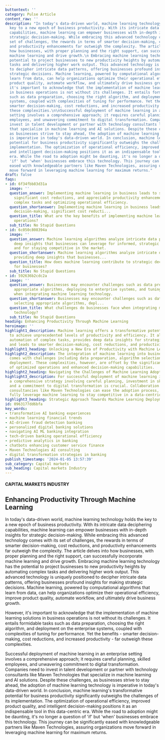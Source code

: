 ```yaml
---
buttontext: ''
category: Pulse Article
content_raw: ''
description: "In today's data-driven world, machine learning technology holds the
  key to a new epoch of business productivity. With its intricate data deciphering
  capabilities, machine learning can empower businesses with in-depth insights for
  strategic decision-making. While embracing this advanced technology comes with its
  set of challenges, the rewards in terms of smarter decision-making, cost reductions,
  and productivity enhancements far outweigh the complexity. The article delves into
  how businesses, with proper planning and the right support, can successfully incorporate
  machine learning and drive growth.\n Embracing machine learning technology has the
  potential to project businesses to new productivity heights by automating complex
  tasks and delivering higher work output. This advanced technology is uniquely positioned
  to decipher intricate data patterns, offering businesses profound insights for making
  strategic decisions. Machine learning, powered by computational algorithms that
  learn from data, can help organizations optimize their operational efficiency, improve
  product quality, automate workflow, and ultimately drive business growth.\n\nHowever,
  it's important to acknowledge that the implementation of machine learning solutions
  in business operations is not without its challenges. It entails formidable tasks
  such as data preparation, choosing the right algorithm, and deployment on the enterprise
  systems, coupled with complexities of tuning for performance. Yet the benefits -
  smarter decision-making, cost reductions, and increased productivity - far outweigh
  these complexities.\n\nSuccessful deployment of machine learning in an enterprise
  setting involves a comprehensive approach; it requires careful planning, skilled
  employees, and unwavering commitment to digital transformation. Companies need to
  invest in talent development or partner with technology consultants like Maven Technologies
  that specialize in machine learning and AI solutions. Despite these challenges,
  as businesses strive to stay ahead, the adoption of machine learning technology
  is imperative in today's data-driven world. In conclusion, machine learning's transformative
  potential for business productivity significantly outweighs the challenges of its
  implementation. The optimization of operational efficiency, improved product quality,
  and intelligent decision-making positions it as an indispensable tool in this data-centric
  era. While the road to adoption might be daunting, it's no longer a question of
  'if' but 'when' businesses embrace this technology. This journey can be significantly
  eased with knowledgeable partners like Maven Technologies, assuring organizations
  move forward in leveraging machine learning for maximum returns."
draft: false
faqs:
- id: 6f34fbb83d31a
  image: ''
  question_answer: Implementing machine learning in business leads to smarter decision-making,
    significant cost reductions, and appreciable productivity enhancements by automating
    complex tasks and optimizing operational efficiency.
  question_shortanswer: Implementing machine learning in business leads to smarter
    decision-making, significant cost reducti...
  question_title: What are the key benefits of implementing machine learning in business
    operations?
  sub_title: No Stupid Questions
- id: 6c050c808394a
  image: ''
  question_answer: Machine learning algorithms analyze intricate data patterns, providing
    deep insights that businesses can leverage for informed, strategic decision-making
    and for staying competitive in the market.
  question_shortanswer: Machine learning algorithms analyze intricate data patterns,
    providing deep insights that businesses...
  question_title: How does machine learning contribute to strategic decision-making
    for businesses?
  sub_title: No Stupid Questions
- id: 592636b2cdc2a
  image: ''
  question_answer: Businesses may encounter challenges such as data preparation, selecting
    appropriate algorithms, deploying to enterprise systems, and tuning for performance
    when integrating machine learning technology.
  question_shortanswer: Businesses may encounter challenges such as data preparation,
    selecting appropriate algorithms, depl...
  question_title: What challenges do businesses face when integrating machine learning
    technology?
  sub_title: No Stupid Questions
heading: Enhancing Productivity Through Machine Learning
heroimage: ''
highlight1_description: Machine learning offers a transformative potential for businesses
  to achieve unprecedented levels of productivity and efficiency. It allows for the
  automation of complex tasks, provides deep data insights for strategic decision-making,
  and leads to smarter decision-making, cost reductions, and productivity enhancements.
highlight1_heading: Unlocking a New Era of Productivity with Machine Learning
highlight2_description: The integration of machine learning into business operations
  comes with challenges including data preparation, algorithm selection, and system
  deployment. These complexities, however, are offset by the significant advantages
  of optimized operations and enhanced decision-making capabilities.
highlight2_heading: Navigating the Challenges of Machine Learning Adoption
highlight3_description: For successful deployment of machine learning in enterprises,
  a comprehensive strategy involving careful planning, investment in skilled talent,
  and a commitment to digital transformation is crucial. Collaboration with technology
  consultancies like Maven Technologies can ease the adoption process, ensuring companies
  fully leverage machine learning to stay competitive in a data-centric world.
highlight3_heading: Strategic Approach Towards Machine Learning Deployment
id: 0963177dd6bfa
key_words:
- transformative AI banking experiences
- machine learning financial trends
- AI-driven fraud detection banking
- personalized digital banking solutions
- navigating AI ML banking integration
- tech-driven banking operational efficiency
- predictive analytics in banking
- chatbots enhancing customer service finance
- Maven Technologies AI consulting
- digital transformation strategies in banking
publish_timestamp: '2024-01-05 13:57:39'
sub_category: Capital markets
sub_heading: Capital markets Industry
---
```


#### CAPITAL MARKETS INDUSTRY
## Enhancing Productivity Through Machine Learning
In today's data-driven world, machine learning technology holds the key to a new epoch of business productivity. With its intricate data deciphering capabilities, machine learning can empower businesses with in-depth insights for strategic decision-making. While embracing this advanced technology comes with its set of challenges, the rewards in terms of smarter decision-making, cost reductions, and productivity enhancements far outweigh the complexity. The article delves into how businesses, with proper planning and the right support, can successfully incorporate machine learning and drive growth.
 Embracing machine learning technology has the potential to project businesses to new productivity heights by automating complex tasks and delivering higher work output. This advanced technology is uniquely positioned to decipher intricate data patterns, offering businesses profound insights for making strategic decisions. Machine learning, powered by computational algorithms that learn from data, can help organizations optimize their operational efficiency, improve product quality, automate workflow, and ultimately drive business growth.

However, it's important to acknowledge that the implementation of machine learning solutions in business operations is not without its challenges. It entails formidable tasks such as data preparation, choosing the right algorithm, and deployment on the enterprise systems, coupled with complexities of tuning for performance. Yet the benefits - smarter decision-making, cost reductions, and increased productivity - far outweigh these complexities.

Successful deployment of machine learning in an enterprise setting involves a comprehensive approach; it requires careful planning, skilled employees, and unwavering commitment to digital transformation. Companies need to invest in talent development or partner with technology consultants like Maven Technologies that specialize in machine learning and AI solutions. Despite these challenges, as businesses strive to stay ahead, the adoption of machine learning technology is imperative in today's data-driven world. In conclusion, machine learning's transformative potential for business productivity significantly outweighs the challenges of its implementation. The optimization of operational efficiency, improved product quality, and intelligent decision-making positions it as an indispensable tool in this data-centric era. While the road to adoption might be daunting, it's no longer a question of 'if' but 'when' businesses embrace this technology. This journey can be significantly eased with knowledgeable partners like Maven Technologies, assuring organizations move forward in leveraging machine learning for maximum returns.